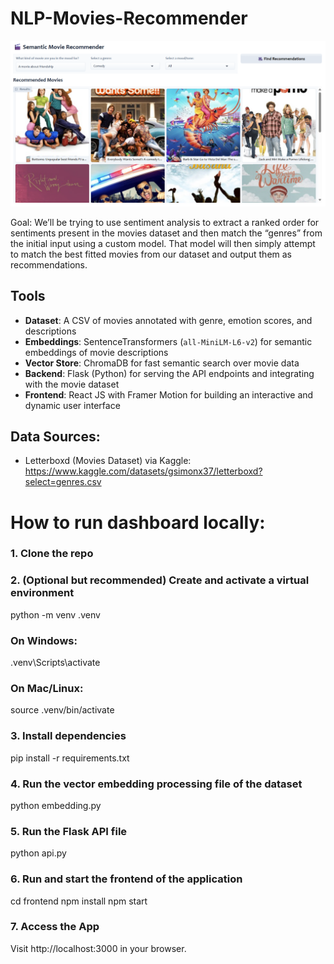 # NLP-Movies-Recommender
![screenshot](screen-image.png)

Goal:
We’ll be trying to use sentiment analysis to extract a ranked order for sentiments present in the movies dataset
and then match the “genres” from the initial input using a custom model. That model will then simply
attempt to match the best fitted movies from our dataset and output them as recommendations.

## Tools
- **Dataset**: A CSV of movies annotated with genre, emotion scores, and descriptions
- **Embeddings**: SentenceTransformers (`all-MiniLM-L6-v2`) for semantic embeddings of movie descriptions
- **Vector Store**: ChromaDB for fast semantic search over movie data
- **Backend**: Flask (Python) for serving the API endpoints and integrating with the movie dataset
- **Frontend**: React JS with Framer Motion for building an interactive and dynamic user interface


## Data Sources:
- Letterboxd (Movies Dataset) via Kaggle:
https://www.kaggle.com/datasets/gsimonx37/letterboxd?select=genres.csv

# How to run dashboard locally:
### 1. Clone the repo

### 2. (Optional but recommended) Create and activate a virtual environment
python -m venv .venv
### On Windows:
.venv\Scripts\activate
### On Mac/Linux:
source .venv/bin/activate

### 3. Install dependencies
pip install -r requirements.txt

### 4. Run the vector embedding processing file of the dataset
python embedding.py

### 5. Run the Flask API file
python api.py

### 6. Run and start the frontend of the application
cd frontend
npm install
npm start

### 7. Access the App
Visit http://localhost:3000 in your browser.
